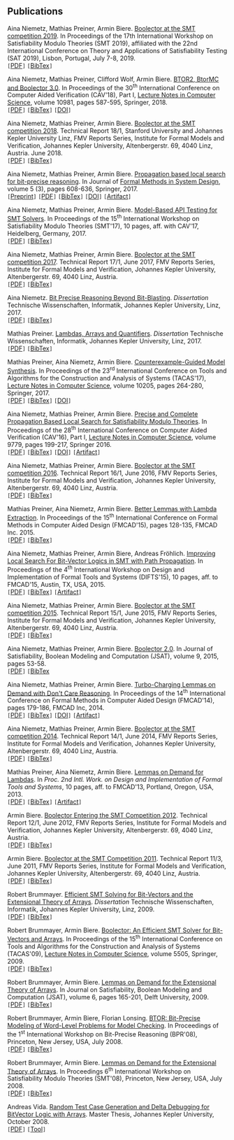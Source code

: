 ## Publications

Aina Niemetz, Mathias Preiner, Armin Biere.
[Boolector at the SMT competition 2019](system-descriptions/NiemetzPreinerBiere-SMT-Competition-2019.pdf).
In Proceedings of the 17th International Workshop on Satisfiability Modulo
Theories (SMT 2019), affiliated with the 22nd International Conference on
Theory and Applications of Satisfiability Testing (SAT 2019), Lisbon, Portugal,
July 7-8, 2019.
<br/>
`[`[PDF](system-descriptions/NiemetzPreinerBiere-SMT-Competition-2019.pdf)`]`
`[`[BibTex](system-descriptions/NiemetzPreinerBiere-SMT-Competition-2019.bib)`]`

Aina Niemetz, Mathias Preiner, Clifford Wolf, Armin Biere.
[BTOR2, BtorMC and Boolector 3.0](https://link.springer.com/chapter/10.1007/978-3-319-96145-3_32).
In Proceedings of the 30<sup>th</sup> International Conference on Computer Aided Verification (CAV'18),
Part I,
[Lecture Notes in Computer Science](http://www.springer.de/comp/lncs),
volume 10981,
pages 587-595,
Springer, 2018.
<br/>
`[`[PDF](https://link.springer.com/content/pdf/10.1007%2F978-3-319-96145-3_32.pdf)`]`
`[`[BibTex](papers/NiemetzPreinerWolfBiere-CAV18.bib)`]`
`[`[DOI](http://dx.doi.org/10.1007/978-3-319-96145-3_32)`]`


Aina Niemetz, Mathias Preiner, Armin Biere.
[Boolector at the SMT competition 2018](system-descriptions/NiemetzPreinerBiere-SMT-Competition-2018.pdf).
Technical Report 18/1,
Stanford University and Johannes Kepler University Linz,
FMV Reports Series,
Institute for Formal Models and Verification,
Johannes Kepler University,
Altenbergerstr.&nbsp;69, 4040 Linz, Austria.
June 2018.
<br/>
`[`[PDF](system-descriptions/NiemetzPreinerBiere-SMT-Competition-2018.pdf)`]`
`[`[BibTex](system-descriptions/NiemetzPreinerBiere-SMT-Competition-2018.bib)`]`

Aina Niemetz, Mathias Preiner, Armin Biere.
[Propagation based local search for bit-precise reasoning](https://link.springer.com/content/pdf/10.1007%2Fs10703-017-0295-6.pdf).
In Journal of [Formal Methods in System Design](https://link.springer.com/journal/10703),
volume 5 (3), pages 608-636, Springer, 2017.
<br/>
`[`[Preprint](https://cs.stanford.edu/people/niemetz/files/publications/2017/NiemetzPreinerBiere-FMSD17.pdf)`]`
`[`[PDF](https://link.springer.com/content/pdf/10.1007%2Fs10703-017-0295-6.pdf)`]`
`[`[BibTex](https://cs.stanford.edu/people/niemetz/files/bibtex/2017/NiemetzPreinerBiere-FMSD17.bib)`]`
`[`[DOI](http://dx.doi.org/10.1007/s10703-017-0295-6)`]`
`[`[Artifact](http://fmv.jku.at/fmsd16)`]`


Aina Niemetz, Mathias Preiner, Armin Biere.
[Model-Based API Testing for SMT Solvers](https://cs.stanford.edu/people/niemetz/files/publications/2017/NiemetzPreinerBiere-SMT17.pdf).
In Proceedings of the 15<sup>th</sup> International Workshop on Satisfiability Modulo Theories (SMT'17),
10 pages, aff. with CAV'17, Heidelberg, Germany, 2017.
<br/>
`[`[PDF](https://cs.stanford.edu/people/niemetz/files/publications/2017/NiemetzPreinerBiere-SMT17.pdf)`]`
`[`[BibTex](https://cs.stanford.edu/people/niemetz/files/bibtex/2017/NiemetzPreinerBiere-SMT17.bib)`]`


Aina Niemetz, Mathias Preiner, Armin Biere.
[Boolector at the SMT competition 2017](system-descriptions/NiemetzPreinerBiere-SMT-Competition-2017.pdf).
Technical Report 17/1, June 2017,
FMV Reports Series,
Institute for Formal Models and Verification,
Johannes Kepler University,
Altenbergerstr.&nbsp;69, 4040 Linz, Austria.
<br/>
`[`[PDF](system-descriptions/NiemetzPreinerBiere-SMT-Competition-2017.pdf)`]`
`[`[BibTex](system-descriptions/NiemetzPreinerBiere-SMT-Competition-2017.bib)`]`

Aina Niemetz.
[Bit Precise Reasoning Beyond Bit-Blasting](https://cs.stanford.edu/people/niemetz/files/publications/2017/Niemetz-PhD-Thesis-2017.pdf).
*Dissertation* Technische Wissenschaften, Informatik, Johannes Kepler University, Linz, 2017.
<br/>
`[`[PDF](https://cs.stanford.edu/people/niemetz/files/publications/2017/Niemetz-PhD-Thesis-2017.pdf)`]`
`[`[BibTex](https://cs.stanford.edu/people/niemetz/files/bibtex/2017/Niemetz-PhD-Thesis-2017.bib)`]`

Mathias Preiner.
[Lambdas, Arrays and Quantifiers](http://cs.stanford.edu/people/preiner/files/publications/Preiner-PhD-Thesis-2017.pdf).
*Dissertation* Technische Wissenschaften, Informatik, Johannes Kepler University, Linz, 2017.
<br/>
`[`[PDF](https://cs.stanford.edu/people/preiner/files/publications/Preiner-PhD-Thesis-2017.pdf)`]`
`[`[BibTex](https://cs.stanford.edu/people/preiner/files/bibtex/Preiner-PhD-Thesis-2017.bib)`]`

Mathias Preiner, Aina Niemetz, Armin Biere.
[Counterexample-Guided Model Synthesis](https://cs.stanford.edu/people/preiner/files/publications/PreinerNiemetzBiere-TACAS17.pdf).
In Proceedings of the 23<sup>rd</sup> International Conference on Tools and Algorithms for the Construction and Analysis of Systems (TACAS'17),
[Lecture Notes in Computer Science](http://www.springer.de/comp/lncs),
volume 10205, 
pages 264-280,
Springer, 2017.
<br/>
`[`[PDF](https://cs.stanford.edu/people/preiner/files/publications/PreinerNiemetzBiere-TACAS17.pdf)`]`
`[`[BibTex](https://cs.stanford.edu/people/preiner/files/bibtex/PreinerNiemetzBiere-TACAS17.bib)`]`
`[`[DOI](http://dx.doi.org/10.1007/978-3-662-54577-5_15)`]`

Aina Niemetz, Mathias Preiner, Armin Biere.
[Precise and Complete Propagation Based Local Search for Satisfiability Modulo Theories](https://cs.stanford.edu/people/niemetz/files/publications/2016/NiemetzPreinerBiere-CAV16.pdf).
In Proceedings of the 28<sup>th</sup> International Conference on Computer Aided Verification (CAV'16),
Part I,
[Lecture Notes in Computer Science](http://www.springer.de/comp/lncs),
volume 9779, 
pages 199-217,
Springer 2016.
<br/>
`[`[PDF](https://cs.stanford.edu/people/niemetz/files/publications/2016/NiemetzPreinerBiere-CAV16.pdf)`]`
`[`[BibTex](https://cs.stanford.edu/people/niemetz/files/bibtex/2016/NiemetzPreinerBiere-CAV16.bib)`]`
`[`[DOI](http://dx.doi.org/10.1007/978-3-319-41528-4_11)`]`
`[`[Artifact](http://fmv.jku.at/cav16)`]`

Aina Niemetz, Mathias Preiner, Armin Biere.
[Boolector at the SMT competition 2016](system-description/NiemetzPreinerBiere-SMT-Competition-2016.pdf).
Technical Report 16/1, June 2016,
FMV Reports Series,
Institute for Formal Models and Verification,
Johannes Kepler University,
Altenbergerstr.&nbsp;69, 4040 Linz, Austria.
<br/>
`[`[PDF](system-descriptions/NiemetzPreinerBiere-SMT-Competition-2016.pdf)`]`
`[`[BibTex](system-descriptions/NiemetzPreinerBiere-SMT-Competition-2016.bib)`]`

Mathias Preiner, Aina Niemetz, Armin Biere.
[Better Lemmas with Lambda Extraction](https://cs.stanford.edu/people/preiner/files/publications/PreinerNiemetzBiere-FMCAD15.pdf).
In Proceedings of the 15<sup>th</sup>
International Conference on Formal Methods in Computer Aided Design (FMCAD'15),
pages 128-135,
FMCAD Inc.&nbsp;2015.
<br/>
`[`[PDF](https://cs.stanford.edu/people/preiner/files/publications/PreinerNiemetzBiere-FMCAD15.pdf)`]`
`[`[BibTex](https://cs.stanford.edu/people/preiner/files/bibtex/PreinerNiemetzBiere-FMCAD15.bib)`]`

Aina Niemetz, Mathias Preiner, Armin Biere, Andreas Fr&ouml;hlich.
[Improving Local Search For Bit-Vector Logics in SMT with Path Propagation](https://cs.stanford.edu/people/niemetz/files/publications/2015/NiemetzPreinerFroehlichBiere-DIFTS15.pdf).
In Proceedings of the 4<sup>th</sup> International Workshop on Design and Implementation of Formal Tools and Systems (DIFTS'15),
10 pages, aff.&nbsp;to FMCAD'15, Austin, TX, USA, 2015.
<br/>
`[`[PDF](https://cs.stanford.edu/people/niemetz/files/publications/2015/NiemetzPreinerFroehlichBiere-DIFTS15.pdf)`]`
`[`[BibTex](https://cs.stanford.edu/people/niemetz/files/bibtex/2015/NiemetzPreinerBiereFroehlich-DIFTS15.bib)`]`
`[`[Artifact](http://fmv.jku.at/difts15-prop)`]`

Aina Niemetz, Mathias Preiner, Armin Biere.
[Boolector at the SMT competition 2015](system-descriptions/NiemetzPreinerBiere-SMT-Competition-2015.pdf).
Technical Report 15/1, June 2015,
FMV Reports Series,
Institute for Formal Models and Verification,
Johannes Kepler University,
Altenbergerstr.&nbsp;69, 4040 Linz, Austria.
<br/>
`[`[PDF](system-descriptions/NiemetzPreinerBiere-SMT-Competition-2015.pdf)`]`
`[`[BibTex](system-descriptions/NiemetzPreinerBiere-SMT-Competition-2015.bib)`]`

Aina Niemetz, Mathias Preiner, Armin Biere.
[Boolector 2.0](http://fmv.jku.at/papers/NiemetzPreinerBiere-JSAT15.pdf).
In Journal of Satisfiability, Boolean Modeling and Computation (JSAT),
volume 9, 2015, pages 53-58.
<br/>
`[`[PDF](http://fmv.jku.at/papers/NiemetzPreinerBiere-JSAT15.pdf)`]`
`[`[BibTex](https://dblp.org/rec/journals/jsat/NiemetzPB14.html?view=bibtex)

Aina Niemetz, Mathias Preiner, Armin Biere.
[Turbo-Charging Lemmas on Demand with Don't Care Reasoning](https://cs.stanford.edu/people/niemetz/files/publications/2014/NiemetzPreinerBiere-FMCAD14.pdf).
In Proceedings of the 14<sup>th</sup>
International Conference on Formal Methods in Computer Aided Design (FMCAD'14),
pages 179-186,
FMCAD Inc, 2014.
<br/>
`[`[PDF](https://cs.stanford.edu/people/niemetz/files/publications/2014/NiemetzPreinerBiere-FMCAD14.pdf)`]`
`[`[BibTex](https://cs.stanford.edu/people/niemetz/files/bibtex/2014/NiemetzPreinerBiere-FMCAD14.bib)`]`
`[`[DOI](http://dx.doi.org/10.1109/FMCAD.2014.6987611http://dx.doi.org/10.1109/FMCAD.2014.6987611)`]`
`[`[Artifact](http://fmv.jku.at/dpjust)`]`

Aina Niemetz, Mathias Preiner, Armin Biere.
[Boolector at the SMT competition 2014](system-descriptions/NiemetzPreinerBiere-SMT-Competition-2014.pdf).
Technical Report 14/1, June 2014,
FMV Reports Series,
Institute for Formal Models and Verification,
Johannes Kepler University,
Altenbergerstr.&nbsp;69, 4040 Linz, Austria.
<br/>
`[`[PDF](system-descriptions/NiemetzPreinerBiere-SMT-Competition-2014.pdf)`]`
`[`[BibTex](system-descriptions/NiemetzPreinerBiere-SMT-Competition-2014.bib)`]`

Mathias Preiner, Aina Niemetz, Armin Biere.
[Lemmas on Demand for Lambdas](https://cs.stanford.edu/people/preiner/files/publications/PreinerNiemetzBiere-DIFTS13.pdf).
In <i>Proc.&nbsp;2nd Intl.&nbsp;Work.&nbsp;on Design and Implementation of Formal Tools and Systems</i>,
10 pages, aff.&nbsp;to FMCAD'13, Portland, Oregon, USA, 2013.
<br/>
`[`[PDF](https://cs.stanford.edu/people/preiner/files/publications/PreinerNiemetzBiere-DIFTS13.pdf)`]`
`[`[BibTex](https://cs.stanford.edu/people/preiner/files/bibtex/PreinerNiemetzBiere-DIFTS13.bib)`]`
`[`[Artifact](http://fmv.jku.at/difts-rev-13)`]`

Armin Biere.
[Boolector Entering the SMT Competition 2012](system-descriptions/Biere-SMT-Competition-2012.pdf).
Technical Report 12/1, June 2012,
FMV Reports Series,
Institute for Formal Models and Verification,
Johannes Kepler University,
Altenbergerstr.&nbsp;69, 4040 Linz, Austria.
<br/>
`[`[PDF](system-descriptions/Biere-SMT-Competition-2012.pdf)`]`
`[`[BibTex](system-descriptions/Biere-SMT-Competition-2012.bib)`]`

Armin Biere.
[Boolector at the SMT Competition 2011](system-descriptions/Biere-SMT-Competition-2011.pdf).
Technical Report 11/3, June 2011,
FMV Reports Series,
Institute for Formal Models and Verification,
Johannes Kepler University,
Altenbergerstr.&nbsp;69, 4040 Linz, Austria.
<br/>
`[`[PDF](system-descriptions/Biere-SMT-Competition-2011.pdf)`]`
`[`[BibTex](system-descriptions/Biere-SMT-Competition-2011.bib)`]`

Robert Brummayer.
[Efficient SMT Solving for Bit-Vectors and the Extensional Theory of Arrays](http://fmv.jku.at/papers/Brummayer-PhD-Thesis-2009.pdf).
<i>Dissertation</i> Technische Wissenschaften, Informatik, Johannes Kepler University, Linz, 2009.
<br/>
`[`[PDF](http://fmv.jku.at/papers/Brummayer-PhD-Thesis-2009.pdf)`]`
`[`[BibTex](http://fmv.jku.at/papers/Brummayer-PhD-Thesis-2009.bib)`]`

Robert Brummayer, Armin Biere.
[Boolector: An Efficient SMT Solver for Bit-Vectors and Arrays](http://fmv.jku.at/papers/BrummayerBiere-TACAS09.pdf).
In Proceedings of the 15<sup>th</sup> International Conference on Tools and Algorithms for the Construction and Analysis of Systems (TACAS'09),
[Lecture Notes in Computer Science](http://www.springer.de/comp/lncs),
volume 5505,
Springer, 2009.
<br/>
`[`[PDF](http://fmv.jku.at/papers/BrummayerBiere-TACAS09.pdf)`]`
`[`[BibTex](http://fmv.jku.at/papers/BrummayerBiere-TACAS09.bib)`]`

Robert Brummayer, Armin Biere.
[Lemmas on Demand for the Extensional Theory of Arrays](http://fmv.jku.at/papers/BrummayerBiere-JSAT09.pdf).
In Journal on Satisfiability, Boolean Modeling and Computation (JSAT),
volume 6,
pages 165-201,
Delft University, 2009.
<br/>
`[`[PDF](http://fmv.jku.at/papers/BrummayerBiere-JSAT09.pdf)`]`
`[`[BibTex](http://fmv.jku.at/papers/BrummayerBiere-JSAT09.bib)`]`

Robert Brummayer, Armin Biere, Florian Lonsing.
[BTOR: Bit-Precise Modeling of Word-Level Problems for Model Checking](http://fmv.jku.at/papers/BrummayerBiereLonsing-BPR08.pdf).
In Proceedings of the 1<sup>st</sup> International Workshop on Bit-Precise Reasoning (BPR'08),
Princeton, New Jersey, USA, July 2008.
<br/>
`[`[PDF](http://fmv.jku.at/papers/BrummayerBiereLonsing-BPR08.pdf)`]`
`[`[BibTex](http://fmv.jku.at/papers/BrummayerBiereLonsing-BPR08.bib)`]`

Robert Brummayer, Armin Biere.
[Lemmas on Demand for the Extensional Theory of Arrays](http://fmv.jku.at/papers/BrummayerBiere-SMT08.pdf).
In Proceedings 6<sup>th</sup> International Workshop on Satisfiability Modulo Theories (SMT'08), 
Princeton, New Jersey, USA, July 2008.
<br/>
`[`[PDF](http://fmv.jku.at/papers/BrummayerBiere-SMT08.pdf)`]`
`[`[BibTex](http://fmv.jku.at/papers/BrummayerBiere-SMT08.bib)`]`

Andreas Vida.
[Random Test Case Generation and Delta Debugging for BitVector Logic with Arrays](http://fmv.jku.at/master/Vida-MasterThesis-2008.pdf).
Master Thesis, Johannes Kepler University, October 2008.
<br/>
`[`[PDF](http://fmv.jku.at/master/Vida-MasterThesis-2008.pdf)`]`
`[`[Tool](http://fmv.jku.at/boolector_debugger.tgz)`]`
